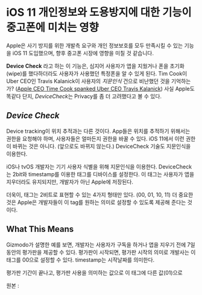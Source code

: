 # iOS 11 개인정보와 도용방지에 대한 기능이 중고폰에 미치는 영향

Apple은 사기 방지를 위한 개발측 요구와 개인 정보보호를 모두 만족시킬 수 있는 기능을 iOS 11 도입했으며, 향후 중고폰 시장에 영향을 미칠 것 같습니다.

**Device Check** 라고 하는 이 기능은, 심지어 사용자가 앱을 지웠거나 폰을 초기화(wipe)를 했다하더라도 사용자가 사용했던 특정폰을 알 수 있게 된다. Tim Cook이 Uber CEO인 Travis Kalanick이 사용자의 *지문인식* 건으로 비난했던 것을 기억하는가? ([Apple CEO Time Cook spanked Uber CEO Travis Kalanick](https://www.macobserver.com/columns-opinions/editorial/time-tim-cook-spanked-uber-ceo-kalanick-breaking-rules/)) 사실 Apple도 똑같다 단지, *DeviceCheck*는 Privacy를 좀 더 고려했다고 볼 수 있다.

## *Device Check*
Device tracking이 위치 추적과는 다른 것이다. App들은 위치를 추적하기 위해서는 권한을 요청해야 하며, 사용자들은 얼마든지 권한을 바꿀 수 있다. iOS 11에서 이런 권한이 바뀌는 것은 아니다. (앞으로도 바뀌지 않는다.) DeviceCheck 기술도 지문인식을 이용한다.

iOS나 tvOS 개발자는 기기 사용자 식별을 위해 지문인식을 이용한다. DeviceCheck는 2bit와 timestamp를 이용한 태그를 디바이스를 설정한다. 이 태그는 사용자가 앱을 지우더라도 유지되지만, 개발자가 아닌 Apple에 저장된다.

더욱이, 태그는 2비트로 표현할 수 있는 4가지 형태만 있다. (00, 01, 10, 11) 
더 중요한 것은 Apple은 개발자들이 이 tag를 원하는 의미로 설정할 수 있도록 제공해 준다는 것이다.

## What This Means
Gizmodo가 설명한 예를 보면, 개발자는 사용자가 구독을 하거나 앱을 지우기 전에 7일 동안의 평가판을 제공할 수 있다. 평가판이 시작되면, 평가판 시작의 의미로 개발사는 이 태그를 00으로 설정할 수 있다. timestamp는 시작날짜를 의미한다.

평가판 기간이 끝나고, 평가판 사용을 의미하는 값으로 이 태그에 다른 값(01)으로

원본 : 